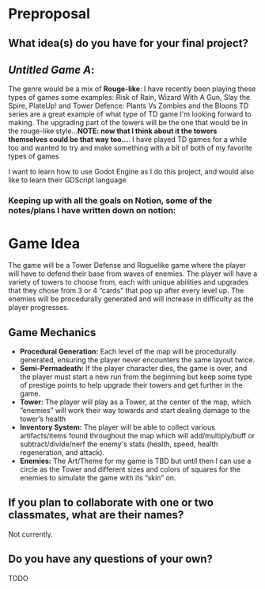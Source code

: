 # Preproposal

## What idea(s) do you have for your final project?

## ***Untitled Game A***:

The genre would be a mix of **Rouge-like**: I have recently been playing these types of games some examples: Risk of Rain, Wizard With A Gun, Slay the Spire, PlateUp! and Tower Defence: Plants Vs Zombies and the Bloons TD series are a great example of what type of TD game I'm looking forward to making. The upgrading part of the towers will be the one that would be in the rouge-like style...**NOTE: now that I think about it the towers themselves could be that way too...**. I have played TD games for a while too and wanted to try and make something with a bit of both of my favorite types of games

I want to learn how to use Godot Engine as I do this project, and would also like to learn their GDScript language

### Keeping up with all the goals on Notion, some of the notes/plans I have written down on notion:

# Game Idea

The game will be a Tower Defense and Roguelike game where the player will have to defend their base from waves of enemies. The player will have a variety of towers to choose from, each with unique abilities and upgrades that they chose from 3 or 4 “cards” that pop up after every level up. The enemies will be procedurally generated and will increase in difficulty as the player progresses.

## Game Mechanics

- **Procedural Generation:** Each level of the map will be procedurally generated, ensuring the player never encounters the same layout twice.
- **Semi-Permadeath:** If the player character dies, the game is over, and the player must start a new run from the beginning but keep some type of prestige points to help upgrade their towers and get further in the game.
- **Tower:** The player will play as a Tower, at the center of the map, which ”enemies” will work their way towards and start dealing damage to the tower’s health
- **Inventory System:** The player will be able to collect various artifacts/items found throughout the map which will add/multiply/buff or subtract/divide/nerf the enemy's stats (health, speed, health regeneration, and attack).
- **Enemies:** The Art/Theme for my game is TBD but until then I can use a circle as the Tower and different sizes and colors of squares for the enemies to simulate the game with its “skin” on.


## If you plan to collaborate with one or two classmates, what are their names?

Not currently.

## Do you have any questions of your own?

TODO
